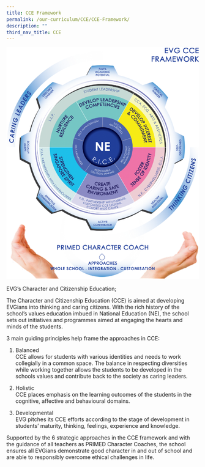 ```yaml
---
title: CCE Framework
permalink: /our-curriculum/CCE/CCE-Framework/
description: ""
third_nav_title: CCE
---
```

![](/images/Our%20Curriculum/CCE/CCE%20Framework/C1.png)

EVG’s Character and Citizenship Education;

The Character and Citizenship Education (CCE) is aimed at developing EVGians into thinking and caring citizens. With the rich history of the school’s values education imbued in National Education (NE), the school sets out initiatives and programmes aimed at engaging the hearts and minds of the students.

3 main guiding principles help frame the approaches in CCE:

1) Balanced  
CCE allows for students with various identities and needs to work collegially in a common space. The balance in respecting diversities while working together allows the students to be developed in the schools values and contribute back to the society as caring leaders.

2) Holistic  
CCE places emphasis on the learning outcomes of the students in the cognitive, affective and behavioural domains.

3) Developmental  
EVG pitches its CCE efforts according to the stage of development in students’ maturity, thinking, feelings, experience and knowledge.

Supported by the 6 strategic approaches in the CCE framework and with the guidance of all teachers as PRIMED Character Coaches, the school ensures all EVGians demonstrate good character in and out of school and are able to responsibly overcome ethical challenges in life.